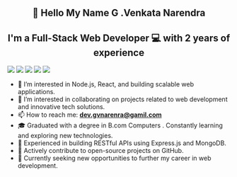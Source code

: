 <h2 align="center">
    👋  Hello My Name  G .Venkata Narendra
  </h2> 
  <h2 align="center">
    I'm a Full-Stack Web Developer 💻 with 2 years of experience
   </h2> 
 
  <span>
    <img src="https://img.shields.io/badge/javascript-%23323330.svg?style=for-the-badge&logo=javascript&logoColor=%23F7DF1E">
    <img src="https://img.shields.io/badge/react-%2320232a.svg?style=for-the-badge&logo=react&logoColor=%2361DAFB">
    <img src="https://img.shields.io/badge/node.js-6DA55F?style=for-the-badge&logo=node.js&logoColor=white">
    <img src="https://img.shields.io/badge/express.js-%23404d59.svg?style=for-the-badge&logo=express&logoColor=%2361DAFB">
    <img src="https://img.shields.io/badge/MongoDB-%234ea94b.svg?style=for-the-badge&logo=mongodb&logoColor=white">
  </span>

  
 <ul align=”center”>
      <li>👀 I’m interested in Node.js, React, and building scalable web applications.</li>
      <li>💞️ I’m interested in collaborating on projects related to web development and innovative tech solutions.</li>
      <li>📫 How to reach me: <a href='dev.gvnarenra@gamil.com' styles='text-decoration: none'><b>dev.gvnarenra@gamil.com</b></a></li>
      <li>🎓 Graduated with a degree in B.com Computers . Constantly learning and exploring new technologies.</li>
      <li>🌟 Experienced in building RESTful APIs using Express.js and MongoDB.</li>
      <li>🚀 Actively contribute to open-source projects on GitHub.</li>
      <li>💼 Currently seeking new opportunities to further my career in web development.</li>
 <ul>

<!---
GVenkat-136/GVenkat-136 is a ✨ special ✨ repository because its `README.md` (this file) appears on your GitHub profile.
You can click the Preview link to take a look at your changes.
--->

